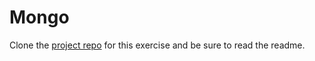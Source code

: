 # Mongo

Clone the [project repo](https://github.com/jayoharedee/mongo-db-test) for this exercise and be sure to read the readme.